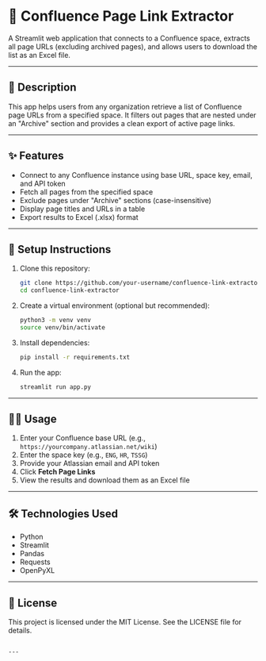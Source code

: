 # 📄 Confluence Page Link Extractor

A Streamlit web application that connects to a Confluence space, extracts all page URLs (excluding archived pages), and allows users to download the list as an Excel file.

---

## 📌 Description

This app helps users from any organization retrieve a list of Confluence page URLs from a specified space. It filters out pages that are nested under an "Archive" section and provides a clean export of active page links.

---

## ✨ Features

- Connect to any Confluence instance using base URL, space key, email, and API token
- Fetch all pages from the specified space
- Exclude pages under "Archive" sections (case-insensitive)
- Display page titles and URLs in a table
- Export results to Excel (.xlsx) format

---

## 🚀 Setup Instructions

1. Clone this repository:
   ```bash
   git clone https://github.com/your-username/confluence-link-extractor.git
   cd confluence-link-extractor
   ```

2. Create a virtual environment (optional but recommended):
   ```bash
   python3 -m venv venv
   source venv/bin/activate
   ```

3. Install dependencies:
   ```bash
   pip install -r requirements.txt
   ```

4. Run the app:
   ```bash
   streamlit run app.py
   ```

---

## 🧑‍💻 Usage

1. Enter your Confluence base URL (e.g., `https://yourcompany.atlassian.net/wiki`)
2. Enter the space key (e.g., `ENG`, `HR`, `TSSG`)
3. Provide your Atlassian email and API token
4. Click **Fetch Page Links**
5. View the results and download them as an Excel file

---

## 🛠️ Technologies Used

- Python
- Streamlit
- Pandas
- Requests
- OpenPyXL

---

## 📄 License

This project is licensed under the MIT License. See the LICENSE file for details.
```

---
